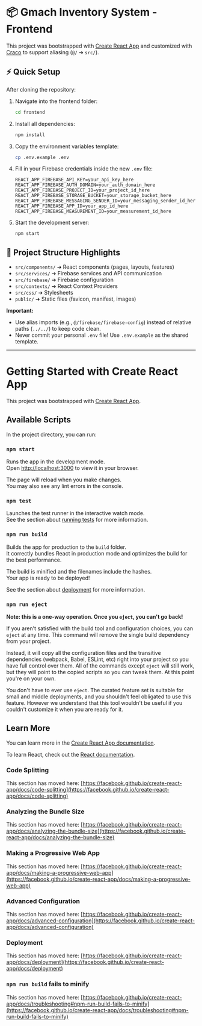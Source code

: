 # 📦 Gmach Inventory System - Frontend

This project was bootstrapped with [Create React App](https://github.com/facebook/create-react-app) and customized with [Craco](https://github.com/dilanx/craco) to support aliasing (`@/` ➔ `src/`).

## ⚡ Quick Setup

After cloning the repository:

1. Navigate into the frontend folder:
    ```bash
    cd frontend
    ```
2. Install all dependencies:
    ```bash
    npm install
    ```
3. Copy the environment variables template:
    ```bash
    cp .env.example .env
    ```
4. Fill in your Firebase credentials inside the new `.env` file:
    ```dotenv
    REACT_APP_FIREBASE_API_KEY=your_api_key_here
    REACT_APP_FIREBASE_AUTH_DOMAIN=your_auth_domain_here
    REACT_APP_FIREBASE_PROJECT_ID=your_project_id_here
    REACT_APP_FIREBASE_STORAGE_BUCKET=your_storage_bucket_here
    REACT_APP_FIREBASE_MESSAGING_SENDER_ID=your_messaging_sender_id_here
    REACT_APP_FIREBASE_APP_ID=your_app_id_here
    REACT_APP_FIREBASE_MEASUREMENT_ID=your_measurement_id_here
    ```
5. Start the development server:
    ```bash
    npm start
    ```

## 📂 Project Structure Highlights

- `src/components/` ➔ React components (pages, layouts, features)
- `src/services/` ➔ Firebase services and API communication
- `src/firebase/` ➔ Firebase configuration
- `src/contexts/` ➔ React Context Providers
- `src/css/` ➔ Stylesheets
- `public/` ➔ Static files (favicon, manifest, images)

**Important:**  
- Use alias imports (e.g., `@/firebase/firebase-config`) instead of relative paths (`../../`) to keep code clean.
- Never commit your personal `.env` file! Use `.env.example` as the shared template.

---


# Getting Started with Create React App

This project was bootstrapped with [Create React App](https://github.com/facebook/create-react-app).

## Available Scripts

In the project directory, you can run:

### `npm start`

Runs the app in the development mode.\
Open [http://localhost:3000](http://localhost:3000) to view it in your browser.

The page will reload when you make changes.\
You may also see any lint errors in the console.

### `npm test`

Launches the test runner in the interactive watch mode.\
See the section about [running tests](https://facebook.github.io/create-react-app/docs/running-tests) for more information.

### `npm run build`

Builds the app for production to the `build` folder.\
It correctly bundles React in production mode and optimizes the build for the best performance.

The build is minified and the filenames include the hashes.\
Your app is ready to be deployed!

See the section about [deployment](https://facebook.github.io/create-react-app/docs/deployment) for more information.

### `npm run eject`

**Note: this is a one-way operation. Once you `eject`, you can't go back!**

If you aren't satisfied with the build tool and configuration choices, you can `eject` at any time. This command will remove the single build dependency from your project.

Instead, it will copy all the configuration files and the transitive dependencies (webpack, Babel, ESLint, etc) right into your project so you have full control over them. All of the commands except `eject` will still work, but they will point to the copied scripts so you can tweak them. At this point you're on your own.

You don't have to ever use `eject`. The curated feature set is suitable for small and middle deployments, and you shouldn't feel obligated to use this feature. However we understand that this tool wouldn't be useful if you couldn't customize it when you are ready for it.

## Learn More

You can learn more in the [Create React App documentation](https://facebook.github.io/create-react-app/docs/getting-started).

To learn React, check out the [React documentation](https://reactjs.org/).

### Code Splitting

This section has moved here: [https://facebook.github.io/create-react-app/docs/code-splitting](https://facebook.github.io/create-react-app/docs/code-splitting)

### Analyzing the Bundle Size

This section has moved here: [https://facebook.github.io/create-react-app/docs/analyzing-the-bundle-size](https://facebook.github.io/create-react-app/docs/analyzing-the-bundle-size)

### Making a Progressive Web App

This section has moved here: [https://facebook.github.io/create-react-app/docs/making-a-progressive-web-app](https://facebook.github.io/create-react-app/docs/making-a-progressive-web-app)

### Advanced Configuration

This section has moved here: [https://facebook.github.io/create-react-app/docs/advanced-configuration](https://facebook.github.io/create-react-app/docs/advanced-configuration)

### Deployment

This section has moved here: [https://facebook.github.io/create-react-app/docs/deployment](https://facebook.github.io/create-react-app/docs/deployment)

### `npm run build` fails to minify

This section has moved here: [https://facebook.github.io/create-react-app/docs/troubleshooting#npm-run-build-fails-to-minify](https://facebook.github.io/create-react-app/docs/troubleshooting#npm-run-build-fails-to-minify)
